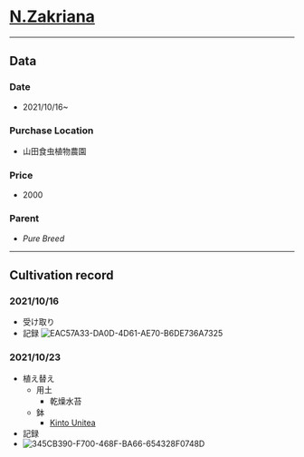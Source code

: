 # [N.Zakriana](https://en.wikipedia.org/wiki/Nepenthes_fusca)
---
## **Data**

### Date  
* 2021/10/16~
### Purchase Location
* 山田食虫植物農園
### Price
* 2000
### Parent
- *Pure Breed*
---
## **Cultivation record**
### 2021/10/16
- 受け取り
- 記録
![EAC57A33-DA0D-4D61-AE70-B6DE736A7325](https://user-images.githubusercontent.com/56258573/177915711-b1554ca5-4265-4cef-b162-da6242da1e93.jpg)
### 2021/10/23
- 植え替え
  - 用土
    - 乾燥水苔
  - 鉢
    - [Kinto Unitea](https://kinto.co.jp/collections/unitea/products/8336) 
- 記録
- ![345CB390-F700-468F-BA66-654328F0748D](https://user-images.githubusercontent.com/56258573/177916027-0f7a5705-7b55-457b-a64b-d59dcfbe0199.png)
